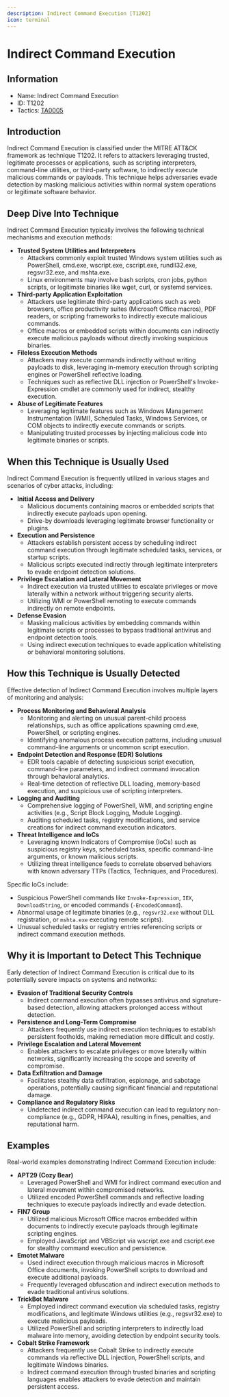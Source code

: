 ```yaml
---
description: Indirect Command Execution [T1202]
icon: terminal
---
```


# Indirect Command Execution

## Information

* Name: Indirect Command Execution
* ID: T1202
* Tactics: [TA0005](./)

## Introduction

Indirect Command Execution is classified under the MITRE ATT\&CK framework as technique T1202. It refers to attackers leveraging trusted, legitimate processes or applications, such as scripting interpreters, command-line utilities, or third-party software, to indirectly execute malicious commands or payloads. This technique helps adversaries evade detection by masking malicious activities within normal system operations or legitimate software behavior.

## Deep Dive Into Technique

Indirect Command Execution typically involves the following technical mechanisms and execution methods:

* **Trusted System Utilities and Interpreters**
  * Attackers commonly exploit trusted Windows system utilities such as PowerShell, cmd.exe, wscript.exe, cscript.exe, rundll32.exe, regsvr32.exe, and mshta.exe.
  * Linux environments may involve bash scripts, cron jobs, python scripts, or legitimate binaries like wget, curl, or systemd services.
* **Third-party Application Exploitation**
  * Attackers use legitimate third-party applications such as web browsers, office productivity suites (Microsoft Office macros), PDF readers, or scripting frameworks to indirectly execute malicious commands.
  * Office macros or embedded scripts within documents can indirectly execute malicious payloads without directly invoking suspicious binaries.
* **Fileless Execution Methods**
  * Attackers may execute commands indirectly without writing payloads to disk, leveraging in-memory execution through scripting engines or PowerShell reflective loading.
  * Techniques such as reflective DLL injection or PowerShell's Invoke-Expression cmdlet are commonly used for indirect, stealthy execution.
* **Abuse of Legitimate Features**
  * Leveraging legitimate features such as Windows Management Instrumentation (WMI), Scheduled Tasks, Windows Services, or COM objects to indirectly execute commands or scripts.
  * Manipulating trusted processes by injecting malicious code into legitimate binaries or scripts.

## When this Technique is Usually Used

Indirect Command Execution is frequently utilized in various stages and scenarios of cyber attacks, including:

* **Initial Access and Delivery**
  * Malicious documents containing macros or embedded scripts that indirectly execute payloads upon opening.
  * Drive-by downloads leveraging legitimate browser functionality or plugins.
* **Execution and Persistence**
  * Attackers establish persistent access by scheduling indirect command execution through legitimate scheduled tasks, services, or startup scripts.
  * Malicious scripts executed indirectly through legitimate interpreters to evade endpoint detection solutions.
* **Privilege Escalation and Lateral Movement**
  * Indirect execution via trusted utilities to escalate privileges or move laterally within a network without triggering security alerts.
  * Utilizing WMI or PowerShell remoting to execute commands indirectly on remote endpoints.
* **Defense Evasion**
  * Masking malicious activities by embedding commands within legitimate scripts or processes to bypass traditional antivirus and endpoint detection tools.
  * Using indirect execution techniques to evade application whitelisting or behavioral monitoring solutions.

## How this Technique is Usually Detected

Effective detection of Indirect Command Execution involves multiple layers of monitoring and analysis:

* **Process Monitoring and Behavioral Analysis**
  * Monitoring and alerting on unusual parent-child process relationships, such as office applications spawning cmd.exe, PowerShell, or scripting engines.
  * Identifying anomalous process execution patterns, including unusual command-line arguments or uncommon script execution.
* **Endpoint Detection and Response (EDR) Solutions**
  * EDR tools capable of detecting suspicious script execution, command-line parameters, and indirect command invocation through behavioral analytics.
  * Real-time detection of reflective DLL loading, memory-based execution, and suspicious use of scripting interpreters.
* **Logging and Auditing**
  * Comprehensive logging of PowerShell, WMI, and scripting engine activities (e.g., Script Block Logging, Module Logging).
  * Auditing scheduled tasks, registry modifications, and service creations for indirect command execution indicators.
* **Threat Intelligence and IoCs**
  * Leveraging known Indicators of Compromise (IoCs) such as suspicious registry keys, scheduled tasks, specific command-line arguments, or known malicious scripts.
  * Utilizing threat intelligence feeds to correlate observed behaviors with known adversary TTPs (Tactics, Techniques, and Procedures).

Specific IoCs include:

* Suspicious PowerShell commands like `Invoke-Expression`, `IEX`, `DownloadString`, or encoded commands (`-EncodedCommand`).
* Abnormal usage of legitimate binaries (e.g., `regsvr32.exe` without DLL registration, or `mshta.exe` executing remote scripts).
* Unusual scheduled tasks or registry entries referencing scripts or indirect command execution methods.

## Why it is Important to Detect This Technique

Early detection of Indirect Command Execution is critical due to its potentially severe impacts on systems and networks:

* **Evasion of Traditional Security Controls**
  * Indirect command execution often bypasses antivirus and signature-based detection, allowing attackers prolonged access without detection.
* **Persistence and Long-Term Compromise**
  * Attackers frequently use indirect execution techniques to establish persistent footholds, making remediation more difficult and costly.
* **Privilege Escalation and Lateral Movement**
  * Enables attackers to escalate privileges or move laterally within networks, significantly increasing the scope and severity of compromise.
* **Data Exfiltration and Damage**
  * Facilitates stealthy data exfiltration, espionage, and sabotage operations, potentially causing significant financial and reputational damage.
* **Compliance and Regulatory Risks**
  * Undetected indirect command execution can lead to regulatory non-compliance (e.g., GDPR, HIPAA), resulting in fines, penalties, and reputational harm.

## Examples

Real-world examples demonstrating Indirect Command Execution include:

* **APT29 (Cozy Bear)**
  * Leveraged PowerShell and WMI for indirect command execution and lateral movement within compromised networks.
  * Utilized encoded PowerShell commands and reflective loading techniques to execute payloads indirectly and evade detection.
* **FIN7 Group**
  * Utilized malicious Microsoft Office macros embedded within documents to indirectly execute payloads through legitimate scripting engines.
  * Employed JavaScript and VBScript via wscript.exe and cscript.exe for stealthy command execution and persistence.
* **Emotet Malware**
  * Used indirect execution through malicious macros in Microsoft Office documents, invoking PowerShell scripts to download and execute additional payloads.
  * Frequently leveraged obfuscation and indirect execution methods to evade traditional antivirus solutions.
* **TrickBot Malware**
  * Employed indirect command execution via scheduled tasks, registry modifications, and legitimate Windows utilities (e.g., regsvr32.exe) to execute malicious payloads.
  * Utilized PowerShell and scripting interpreters to indirectly load malware into memory, avoiding detection by endpoint security tools.
* **Cobalt Strike Framework**
  * Attackers frequently use Cobalt Strike to indirectly execute commands via reflective DLL injection, PowerShell scripts, and legitimate Windows binaries.
  * Indirect command execution through trusted binaries and scripting languages enables attackers to evade detection and maintain persistent access.
